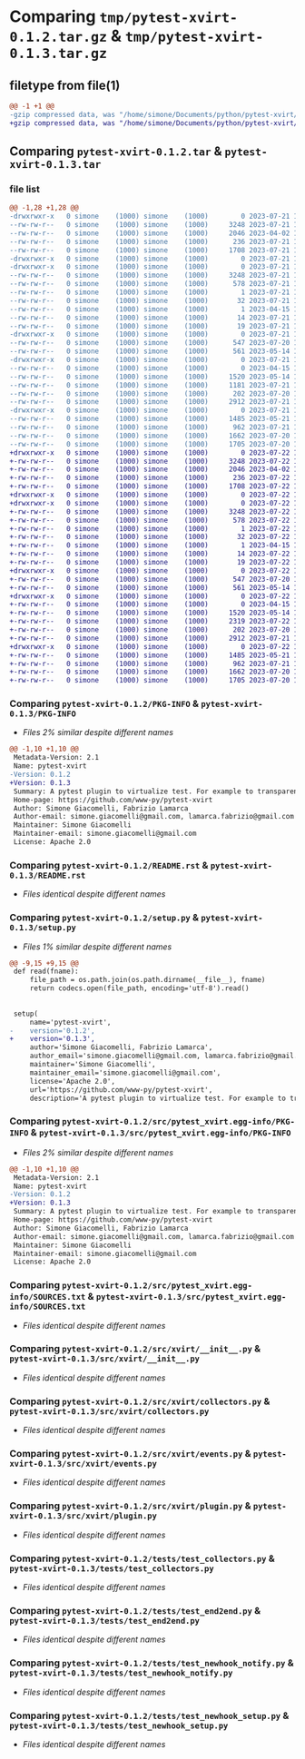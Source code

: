 # Comparing `tmp/pytest-xvirt-0.1.2.tar.gz` & `tmp/pytest-xvirt-0.1.3.tar.gz`

## filetype from file(1)

```diff
@@ -1 +1 @@
-gzip compressed data, was "/home/simone/Documents/python/pytest-xvirt/dist/.tmp-nhnm_wcq/pytest-xvirt-0.1.2.tar", last modified: Fri Jul 21 14:47:43 2023, max compression
+gzip compressed data, was "/home/simone/Documents/python/pytest-xvirt/dist/.tmp-9q0acwc2/pytest-xvirt-0.1.3.tar", last modified: Sat Jul 22 17:19:45 2023, max compression
```

## Comparing `pytest-xvirt-0.1.2.tar` & `pytest-xvirt-0.1.3.tar`

### file list

```diff
@@ -1,28 +1,28 @@
-drwxrwxr-x   0 simone    (1000) simone    (1000)        0 2023-07-21 14:47:43.000000 pytest-xvirt-0.1.2/
--rw-rw-r--   0 simone    (1000) simone    (1000)     3248 2023-07-21 14:47:43.000000 pytest-xvirt-0.1.2/PKG-INFO
--rw-rw-r--   0 simone    (1000) simone    (1000)     2046 2023-04-02 16:47:36.000000 pytest-xvirt-0.1.2/README.rst
--rw-rw-r--   0 simone    (1000) simone    (1000)      236 2023-07-21 14:47:43.000000 pytest-xvirt-0.1.2/setup.cfg
--rw-rw-r--   0 simone    (1000) simone    (1000)     1708 2023-07-21 14:46:49.000000 pytest-xvirt-0.1.2/setup.py
-drwxrwxr-x   0 simone    (1000) simone    (1000)        0 2023-07-21 14:47:43.000000 pytest-xvirt-0.1.2/src/
-drwxrwxr-x   0 simone    (1000) simone    (1000)        0 2023-07-21 14:47:43.000000 pytest-xvirt-0.1.2/src/pytest_xvirt.egg-info/
--rw-rw-r--   0 simone    (1000) simone    (1000)     3248 2023-07-21 14:47:43.000000 pytest-xvirt-0.1.2/src/pytest_xvirt.egg-info/PKG-INFO
--rw-rw-r--   0 simone    (1000) simone    (1000)      578 2023-07-21 14:47:43.000000 pytest-xvirt-0.1.2/src/pytest_xvirt.egg-info/SOURCES.txt
--rw-rw-r--   0 simone    (1000) simone    (1000)        1 2023-07-21 14:47:43.000000 pytest-xvirt-0.1.2/src/pytest_xvirt.egg-info/dependency_links.txt
--rw-rw-r--   0 simone    (1000) simone    (1000)       32 2023-07-21 14:47:43.000000 pytest-xvirt-0.1.2/src/pytest_xvirt.egg-info/entry_points.txt
--rw-rw-r--   0 simone    (1000) simone    (1000)        1 2023-04-15 17:04:00.000000 pytest-xvirt-0.1.2/src/pytest_xvirt.egg-info/not-zip-safe
--rw-rw-r--   0 simone    (1000) simone    (1000)       14 2023-07-21 14:47:43.000000 pytest-xvirt-0.1.2/src/pytest_xvirt.egg-info/requires.txt
--rw-rw-r--   0 simone    (1000) simone    (1000)       19 2023-07-21 14:47:43.000000 pytest-xvirt-0.1.2/src/pytest_xvirt.egg-info/top_level.txt
-drwxrwxr-x   0 simone    (1000) simone    (1000)        0 2023-07-21 14:47:43.000000 pytest-xvirt-0.1.2/src/xvirt/
--rw-rw-r--   0 simone    (1000) simone    (1000)      547 2023-07-20 14:54:06.000000 pytest-xvirt-0.1.2/src/xvirt/__init__.py
--rw-rw-r--   0 simone    (1000) simone    (1000)      561 2023-05-14 17:39:36.000000 pytest-xvirt-0.1.2/src/xvirt/collectors.py
-drwxrwxr-x   0 simone    (1000) simone    (1000)        0 2023-07-21 14:47:43.000000 pytest-xvirt-0.1.2/src/xvirt/empty/
--rw-rw-r--   0 simone    (1000) simone    (1000)        0 2023-04-15 18:10:34.000000 pytest-xvirt-0.1.2/src/xvirt/empty/__init__.py
--rw-rw-r--   0 simone    (1000) simone    (1000)     1520 2023-05-14 17:23:30.000000 pytest-xvirt-0.1.2/src/xvirt/events.py
--rw-rw-r--   0 simone    (1000) simone    (1000)     1181 2023-07-21 14:31:51.000000 pytest-xvirt-0.1.2/src/xvirt/events_handler.py
--rw-rw-r--   0 simone    (1000) simone    (1000)      202 2023-07-20 15:12:59.000000 pytest-xvirt-0.1.2/src/xvirt/newhooks.py
--rw-rw-r--   0 simone    (1000) simone    (1000)     2912 2023-07-21 14:29:29.000000 pytest-xvirt-0.1.2/src/xvirt/plugin.py
-drwxrwxr-x   0 simone    (1000) simone    (1000)        0 2023-07-21 14:47:43.000000 pytest-xvirt-0.1.2/tests/
--rw-rw-r--   0 simone    (1000) simone    (1000)     1485 2023-05-21 16:30:01.000000 pytest-xvirt-0.1.2/tests/test_collectors.py
--rw-rw-r--   0 simone    (1000) simone    (1000)      962 2023-07-21 14:34:52.000000 pytest-xvirt-0.1.2/tests/test_end2end.py
--rw-rw-r--   0 simone    (1000) simone    (1000)     1662 2023-07-20 15:12:59.000000 pytest-xvirt-0.1.2/tests/test_newhook_notify.py
--rw-rw-r--   0 simone    (1000) simone    (1000)     1705 2023-07-20 15:01:53.000000 pytest-xvirt-0.1.2/tests/test_newhook_setup.py
+drwxrwxr-x   0 simone    (1000) simone    (1000)        0 2023-07-22 17:19:45.000000 pytest-xvirt-0.1.3/
+-rw-rw-r--   0 simone    (1000) simone    (1000)     3248 2023-07-22 17:19:45.000000 pytest-xvirt-0.1.3/PKG-INFO
+-rw-rw-r--   0 simone    (1000) simone    (1000)     2046 2023-04-02 16:47:36.000000 pytest-xvirt-0.1.3/README.rst
+-rw-rw-r--   0 simone    (1000) simone    (1000)      236 2023-07-22 17:19:45.000000 pytest-xvirt-0.1.3/setup.cfg
+-rw-rw-r--   0 simone    (1000) simone    (1000)     1708 2023-07-22 17:19:39.000000 pytest-xvirt-0.1.3/setup.py
+drwxrwxr-x   0 simone    (1000) simone    (1000)        0 2023-07-22 17:19:45.000000 pytest-xvirt-0.1.3/src/
+drwxrwxr-x   0 simone    (1000) simone    (1000)        0 2023-07-22 17:19:45.000000 pytest-xvirt-0.1.3/src/pytest_xvirt.egg-info/
+-rw-rw-r--   0 simone    (1000) simone    (1000)     3248 2023-07-22 17:19:45.000000 pytest-xvirt-0.1.3/src/pytest_xvirt.egg-info/PKG-INFO
+-rw-rw-r--   0 simone    (1000) simone    (1000)      578 2023-07-22 17:19:45.000000 pytest-xvirt-0.1.3/src/pytest_xvirt.egg-info/SOURCES.txt
+-rw-rw-r--   0 simone    (1000) simone    (1000)        1 2023-07-22 17:19:45.000000 pytest-xvirt-0.1.3/src/pytest_xvirt.egg-info/dependency_links.txt
+-rw-rw-r--   0 simone    (1000) simone    (1000)       32 2023-07-22 17:19:45.000000 pytest-xvirt-0.1.3/src/pytest_xvirt.egg-info/entry_points.txt
+-rw-rw-r--   0 simone    (1000) simone    (1000)        1 2023-04-15 17:04:00.000000 pytest-xvirt-0.1.3/src/pytest_xvirt.egg-info/not-zip-safe
+-rw-rw-r--   0 simone    (1000) simone    (1000)       14 2023-07-22 17:19:45.000000 pytest-xvirt-0.1.3/src/pytest_xvirt.egg-info/requires.txt
+-rw-rw-r--   0 simone    (1000) simone    (1000)       19 2023-07-22 17:19:45.000000 pytest-xvirt-0.1.3/src/pytest_xvirt.egg-info/top_level.txt
+drwxrwxr-x   0 simone    (1000) simone    (1000)        0 2023-07-22 17:19:45.000000 pytest-xvirt-0.1.3/src/xvirt/
+-rw-rw-r--   0 simone    (1000) simone    (1000)      547 2023-07-20 14:54:06.000000 pytest-xvirt-0.1.3/src/xvirt/__init__.py
+-rw-rw-r--   0 simone    (1000) simone    (1000)      561 2023-05-14 17:39:36.000000 pytest-xvirt-0.1.3/src/xvirt/collectors.py
+drwxrwxr-x   0 simone    (1000) simone    (1000)        0 2023-07-22 17:19:45.000000 pytest-xvirt-0.1.3/src/xvirt/empty/
+-rw-rw-r--   0 simone    (1000) simone    (1000)        0 2023-04-15 18:10:34.000000 pytest-xvirt-0.1.3/src/xvirt/empty/__init__.py
+-rw-rw-r--   0 simone    (1000) simone    (1000)     1520 2023-05-14 17:23:30.000000 pytest-xvirt-0.1.3/src/xvirt/events.py
+-rw-rw-r--   0 simone    (1000) simone    (1000)     2319 2023-07-22 17:18:12.000000 pytest-xvirt-0.1.3/src/xvirt/events_handler.py
+-rw-rw-r--   0 simone    (1000) simone    (1000)      202 2023-07-20 15:12:59.000000 pytest-xvirt-0.1.3/src/xvirt/newhooks.py
+-rw-rw-r--   0 simone    (1000) simone    (1000)     2912 2023-07-21 14:29:29.000000 pytest-xvirt-0.1.3/src/xvirt/plugin.py
+drwxrwxr-x   0 simone    (1000) simone    (1000)        0 2023-07-22 17:19:45.000000 pytest-xvirt-0.1.3/tests/
+-rw-rw-r--   0 simone    (1000) simone    (1000)     1485 2023-05-21 16:30:01.000000 pytest-xvirt-0.1.3/tests/test_collectors.py
+-rw-rw-r--   0 simone    (1000) simone    (1000)      962 2023-07-21 14:34:52.000000 pytest-xvirt-0.1.3/tests/test_end2end.py
+-rw-rw-r--   0 simone    (1000) simone    (1000)     1662 2023-07-20 15:12:59.000000 pytest-xvirt-0.1.3/tests/test_newhook_notify.py
+-rw-rw-r--   0 simone    (1000) simone    (1000)     1705 2023-07-20 15:01:53.000000 pytest-xvirt-0.1.3/tests/test_newhook_setup.py
```

### Comparing `pytest-xvirt-0.1.2/PKG-INFO` & `pytest-xvirt-0.1.3/PKG-INFO`

 * *Files 2% similar despite different names*

```diff
@@ -1,10 +1,10 @@
 Metadata-Version: 2.1
 Name: pytest-xvirt
-Version: 0.1.2
+Version: 0.1.3
 Summary: A pytest plugin to virtualize test. For example to transparently running them on a remote box.
 Home-page: https://github.com/www-py/pytest-xvirt
 Author: Simone Giacomelli, Fabrizio Lamarca
 Author-email: simone.giacomelli@gmail.com, lamarca.fabrizio@gmail.com
 Maintainer: Simone Giacomelli
 Maintainer-email: simone.giacomelli@gmail.com
 License: Apache 2.0
```

### Comparing `pytest-xvirt-0.1.2/README.rst` & `pytest-xvirt-0.1.3/README.rst`

 * *Files identical despite different names*

### Comparing `pytest-xvirt-0.1.2/setup.py` & `pytest-xvirt-0.1.3/setup.py`

 * *Files 1% similar despite different names*

```diff
@@ -9,15 +9,15 @@
 def read(fname):
     file_path = os.path.join(os.path.dirname(__file__), fname)
     return codecs.open(file_path, encoding='utf-8').read()
 
 
 setup(
     name='pytest-xvirt',
-    version='0.1.2',
+    version='0.1.3',
     author='Simone Giacomelli, Fabrizio Lamarca',
     author_email='simone.giacomelli@gmail.com, lamarca.fabrizio@gmail.com',
     maintainer='Simone Giacomelli',
     maintainer_email='simone.giacomelli@gmail.com',
     license='Apache 2.0',
     url='https://github.com/www-py/pytest-xvirt',
     description='A pytest plugin to virtualize test. For example to transparently running them on a remote box.',
```

### Comparing `pytest-xvirt-0.1.2/src/pytest_xvirt.egg-info/PKG-INFO` & `pytest-xvirt-0.1.3/src/pytest_xvirt.egg-info/PKG-INFO`

 * *Files 2% similar despite different names*

```diff
@@ -1,10 +1,10 @@
 Metadata-Version: 2.1
 Name: pytest-xvirt
-Version: 0.1.2
+Version: 0.1.3
 Summary: A pytest plugin to virtualize test. For example to transparently running them on a remote box.
 Home-page: https://github.com/www-py/pytest-xvirt
 Author: Simone Giacomelli, Fabrizio Lamarca
 Author-email: simone.giacomelli@gmail.com, lamarca.fabrizio@gmail.com
 Maintainer: Simone Giacomelli
 Maintainer-email: simone.giacomelli@gmail.com
 License: Apache 2.0
```

### Comparing `pytest-xvirt-0.1.2/src/pytest_xvirt.egg-info/SOURCES.txt` & `pytest-xvirt-0.1.3/src/pytest_xvirt.egg-info/SOURCES.txt`

 * *Files identical despite different names*

### Comparing `pytest-xvirt-0.1.2/src/xvirt/__init__.py` & `pytest-xvirt-0.1.3/src/xvirt/__init__.py`

 * *Files identical despite different names*

### Comparing `pytest-xvirt-0.1.2/src/xvirt/collectors.py` & `pytest-xvirt-0.1.3/src/xvirt/collectors.py`

 * *Files identical despite different names*

### Comparing `pytest-xvirt-0.1.2/src/xvirt/events.py` & `pytest-xvirt-0.1.3/src/xvirt/events.py`

 * *Files identical despite different names*

### Comparing `pytest-xvirt-0.1.2/src/xvirt/plugin.py` & `pytest-xvirt-0.1.3/src/xvirt/plugin.py`

 * *Files identical despite different names*

### Comparing `pytest-xvirt-0.1.2/tests/test_collectors.py` & `pytest-xvirt-0.1.3/tests/test_collectors.py`

 * *Files identical despite different names*

### Comparing `pytest-xvirt-0.1.2/tests/test_end2end.py` & `pytest-xvirt-0.1.3/tests/test_end2end.py`

 * *Files identical despite different names*

### Comparing `pytest-xvirt-0.1.2/tests/test_newhook_notify.py` & `pytest-xvirt-0.1.3/tests/test_newhook_notify.py`

 * *Files identical despite different names*

### Comparing `pytest-xvirt-0.1.2/tests/test_newhook_setup.py` & `pytest-xvirt-0.1.3/tests/test_newhook_setup.py`

 * *Files identical despite different names*

